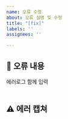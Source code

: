 ```yaml
---
name: 오류 수정
about: 오류 설명 및 수정
title: "[fix]"
labels: ''
assignees: ''

---
```


## 🤔 오류 내용
에러로그 함께 입력  
<br>


## ⚠ 에러 캡쳐 

<br>
